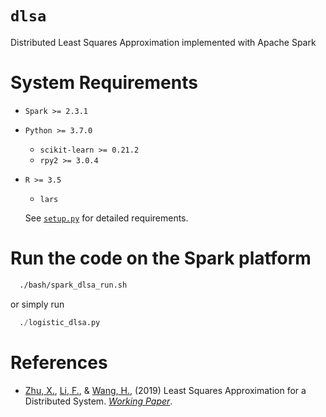 # `dlsa`
Distributed Least Squares Approximation implemented with Apache Spark

# System Requirements

- `Spark >= 2.3.1`
- `Python >= 3.7.0`
  - `scikit-learn >= 0.21.2`
  - `rpy2 >= 3.0.4`

- `R >= 3.5`
  - `lars`

  See [`setup.py`](setup.py) for detailed requirements.

# Run the code on the Spark platform
```sh
  ./bash/spark_dlsa_run.sh
 ```
 or simply run

 ```py
   ./logistic_dlsa.py
 ```

# References

- [Zhu, X.](https://xueningzhu.github.io/), [Li, F.](http://feng.li/), & [Wang, H.](http://hansheng.gsm.pku.edu.cn/), (2019) Least Squares Approximation for a Distributed System. [_Working Paper_](https://arxiv.org/abs/1908.04904).
